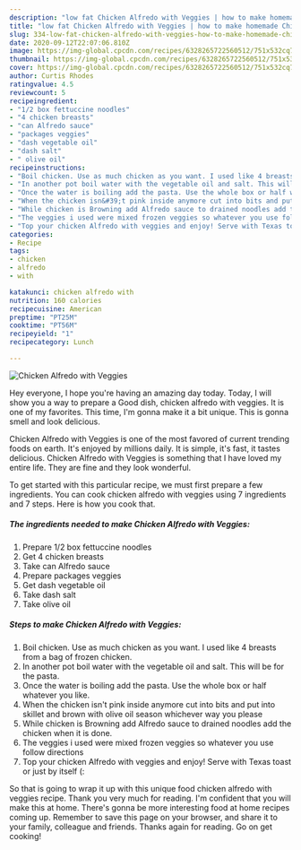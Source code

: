```yaml
---
description: "low fat Chicken Alfredo with Veggies | how to make homemade Chicken Alfredo with Veggies"
title: "low fat Chicken Alfredo with Veggies | how to make homemade Chicken Alfredo with Veggies"
slug: 334-low-fat-chicken-alfredo-with-veggies-how-to-make-homemade-chicken-alfredo-with-veggies
date: 2020-09-12T22:07:06.810Z
image: https://img-global.cpcdn.com/recipes/6328265722560512/751x532cq70/chicken-alfredo-with-veggies-recipe-main-photo.jpg
thumbnail: https://img-global.cpcdn.com/recipes/6328265722560512/751x532cq70/chicken-alfredo-with-veggies-recipe-main-photo.jpg
cover: https://img-global.cpcdn.com/recipes/6328265722560512/751x532cq70/chicken-alfredo-with-veggies-recipe-main-photo.jpg
author: Curtis Rhodes
ratingvalue: 4.5
reviewcount: 5
recipeingredient:
- "1/2 box fettuccine noodles"
- "4 chicken breasts"
- "can Alfredo sauce"
- "packages veggies"
- "dash vegetable oil"
- "dash salt"
- " olive oil"
recipeinstructions:
- "Boil chicken. Use as much chicken as you want. I used like 4 breasts from a bag of frozen chicken."
- "In another pot boil water with the vegetable oil and salt. This will be for the pasta."
- "Once the water is boiling add the pasta. Use the whole box or half whatever you like."
- "When the chicken isn&#39;t pink inside anymore cut into bits and put into skillet and brown with olive oil season whichever way you please"
- "While chicken is Browning add Alfredo sauce to drained noodles add the chicken when it is done."
- "The veggies i used were mixed frozen veggies so whatever you use follow directions"
- "Top your chicken Alfredo with veggies and enjoy! Serve with Texas toast or just by itself (:"
categories:
- Recipe
tags:
- chicken
- alfredo
- with

katakunci: chicken alfredo with 
nutrition: 160 calories
recipecuisine: American
preptime: "PT25M"
cooktime: "PT56M"
recipeyield: "1"
recipecategory: Lunch

---
```



![Chicken Alfredo with Veggies](https://img-global.cpcdn.com/recipes/6328265722560512/751x532cq70/chicken-alfredo-with-veggies-recipe-main-photo.jpg)

Hey everyone, I hope you're having an amazing day today. Today, I will show you a way to prepare a Good dish, chicken alfredo with veggies. It is one of my favorites. This time, I'm gonna make it a bit unique. This is gonna smell and look delicious.



Chicken Alfredo with Veggies is one of the most favored of current trending foods on earth. It's enjoyed by millions daily. It is simple, it's fast, it tastes delicious. Chicken Alfredo with Veggies is something that I have loved my entire life. They are fine and they look wonderful.


To get started with this particular recipe, we must first prepare a few ingredients. You can cook chicken alfredo with veggies using 7 ingredients and 7 steps. Here is how you cook that.

<!--inarticleads1-->

##### The ingredients needed to make Chicken Alfredo with Veggies:

1. Prepare 1/2 box fettuccine noodles
1. Get 4 chicken breasts
1. Take can Alfredo sauce
1. Prepare packages veggies
1. Get dash vegetable oil
1. Take dash salt
1. Take  olive oil




<!--inarticleads2-->

##### Steps to make Chicken Alfredo with Veggies:

1. Boil chicken. Use as much chicken as you want. I used like 4 breasts from a bag of frozen chicken.
1. In another pot boil water with the vegetable oil and salt. This will be for the pasta.
1. Once the water is boiling add the pasta. Use the whole box or half whatever you like.
1. When the chicken isn&#39;t pink inside anymore cut into bits and put into skillet and brown with olive oil season whichever way you please
1. While chicken is Browning add Alfredo sauce to drained noodles add the chicken when it is done.
1. The veggies i used were mixed frozen veggies so whatever you use follow directions
1. Top your chicken Alfredo with veggies and enjoy! Serve with Texas toast or just by itself (:




So that is going to wrap it up with this unique food chicken alfredo with veggies recipe. Thank you very much for reading. I'm confident that you will make this at home. There's gonna be more interesting food at home recipes coming up. Remember to save this page on your browser, and share it to your family, colleague and friends. Thanks again for reading. Go on get cooking!

